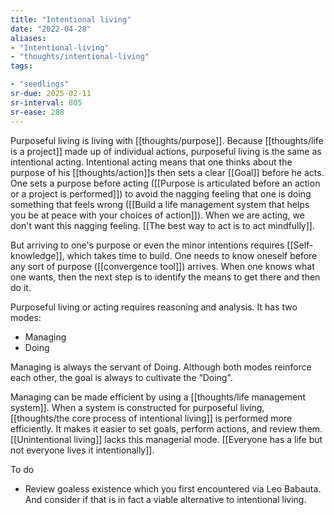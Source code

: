 ```yaml
---
title: "Intentional living"
date: "2022-04-28"
aliases:
- "Intentional-living"
- "thoughts/intentional-living"
tags:

- "seedlings"
sr-due: 2025-02-11
sr-interval: 805
sr-ease: 288
---
```


Purposeful living is living with [[thoughts/purpose]]. Because [[thoughts/life is a project]] made up of individual actions, purposeful living is the same as intentional acting. Intentional acting means that one thinks about the purpose of his [[thoughts/action]]s then sets a clear [[Goal]] before he acts. One sets a purpose before acting ([[Purpose is articulated before an action or a project is performed]]) to avoid the nagging feeling that one is doing something that feels wrong ([[Build a life management system that helps you be at peace with your choices of action]]). When we are acting, we don't want this nagging feeling. [[The best way to act is to act mindfully]].

But arriving to one's purpose or even the minor intentions requires [[Self-knowledge]], which takes time to build. One needs to know oneself before any sort of purpose ([[convergence tool]]) arrives. When one knows what one wants, then the next step is to identify the means to get there and then do it.

Purposeful living or acting requires reasoning and analysis. It has two modes:

- Managing
- Doing

Managing is always the servant of Doing. Although both modes reinforce each other, the goal is always to cultivate the “Doing".

Managing can be made efficient by using a [[thoughts/life management system]]. When a system is constructed for purposeful living, [[thoughts/the core process of intentional living]] is performed more efficiently. It makes it easier to set goals, perform actions, and review them. [[Unintentional living]] lacks this managerial mode. [[Everyone has a life but not everyone lives it intentionally]].

To do
- Review goaless existence which you first encountered via Leo Babauta. And consider if that is in fact a viable alternative to intentional living.